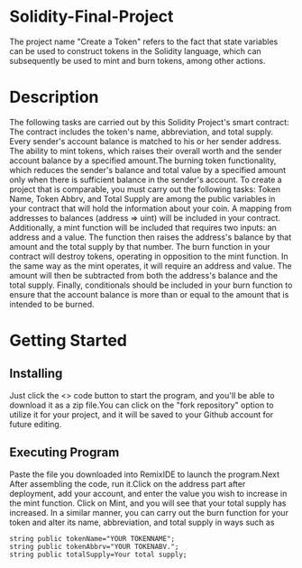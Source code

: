 # Solidity-Final-Project

The project name "Create a Token" refers to the fact that state variables can be used to construct tokens in the Solidity language, which can subsequently be used to mint and burn tokens, among other actions.

# Description
The following tasks are carried out by this Solidity Project's smart contract:
The contract includes the token's name, abbreviation, and total supply.
Every sender's account balance is matched to his or her sender address.
The ability to mint tokens, which raises their overall worth and the sender account balance by a specified amount.The burning token functionality, which reduces the sender's balance and total value by a specified amount only when there is sufficient balance in the sender's account.
To create a project that is comparable, you must carry out the following tasks:
Token Name, Token Abbrv, and Total Supply are among the public variables in your contract that will hold the information about your coin.
A mapping from addresses to balances (address => uint) will be included in your contract. Additionally, a mint function will be included that requires two inputs: an address and a value.
The function then raises the address's balance by that amount and the total supply by that number.
The burn function in your contract will destroy tokens, operating in opposition to the mint function. In the same way as the mint operates, it will require an address and value. The amount will then be subtracted from both the address's balance and the total supply.
Finally, conditionals should be included in your burn function to ensure that the account balance is more than or equal to the amount that is intended to be burned.

# Getting Started
## Installing
Just click the <> code button to start the program, and you'll be able to download it as a zip file.You can click on the "fork repository" option to utilize it for your project, and it will be saved to your Github account for future editing.
## Executing Program
Paste the file you downloaded into RemixIDE to launch the program.Next After assembling the code, run it.Click on the address part after deployment, add your account, and enter the value you wish to increase in the mint function. Click on Mint, and you will see that your total supply has increased.
In a similar manner, you can carry out the burn function for your token and alter its name, abbreviation, and total supply in ways such as
```
string public tokenName="YOUR TOKENNAME";
string public tokenAbbrv="YOUR TOKENABV.";
string public totalSupply=Your total supply;
```
